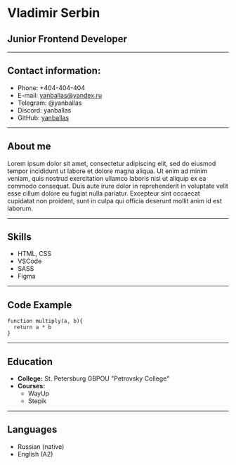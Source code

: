 # Vladimir Serbin
## Junior Frontend Developer
******
## Contact information:
* Phone: +404-404-404
* E-mail: yanballas@yandex.ru
* Telegram: @yanballas
* Discord: yanballas
* GitHub: [yanballas](https://github.com/yanballas)
******
## About me
Lorem ipsum dolor sit amet, consectetur adipiscing elit, sed do eiusmod tempor incididunt ut labore et dolore magna aliqua. Ut enim ad minim veniam, quis nostrud exercitation ullamco laboris nisi ut aliquip ex ea commodo consequat. Duis aute irure dolor in reprehenderit in voluptate velit esse cillum dolore eu fugiat nulla pariatur. Excepteur sint occaecat cupidatat non proident, sunt in culpa qui officia deserunt mollit anim id est laborum.
******
## Skills
* HTML, CSS
* VSCode
* SASS
* Figma
******
## Code Example
```
function multiply(a, b){
  return a * b
}
```
******
## Education
* **College:** St. Petersburg GBPOU "Petrovsky College"
* **Courses:**
  + WayUp
  + Stepik
******
## Languages
* Russian (native)
* English (A2)
